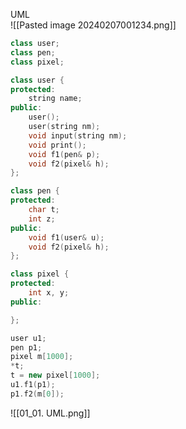 UML  
![[Pasted image 20240207001234.png]]  
```cpp
class user;
class pen;
class pixel;

class user {
protected:
	string name;
public:
	user();
	user(string nm);
	void input(string nm);
	void print();
	void f1(pen& p);
	void f2(pixel& h);
};

class pen {
protected:
	char t;
	int z;
public:
	void f1(user& u);
	void f2(pixel& h);
};

class pixel {
protected:
	int x, y;
public:

};

user u1;
pen p1;
pixel m[1000];
*t;
t = new pixel[1000];
u1.f1(p1);
p1.f2(m[0]);
```
![[01_01. UML.png]]
